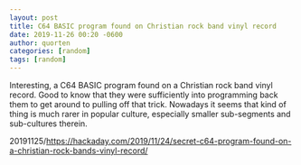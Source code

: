 ```yaml
---
layout: post
title: C64 BASIC program found on Christian rock band vinyl record
date: 2019-11-26 00:20 -0600
author: quorten
categories: [random]
tags: [random]
---
```


Interesting, a C64 BASIC program found on a Christian rock band vinyl
record.  Good to know that they were sufficiently into programming
back them to get around to pulling off that trick.  Nowadays it seems
that kind of thing is much rarer in popular culture, especially
smaller sub-segments and sub-cultures therein.

20191125/https://hackaday.com/2019/11/24/secret-c64-program-found-on-a-christian-rock-bands-vinyl-record/  

